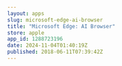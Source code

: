 ```yaml
---
layout: apps
slug: microsoft-edge-ai-browser
title: "Microsoft Edge: AI Browser"
store: apple
app_id: 1288723196
date: 2024-11-04T01:40:19Z
published: 2018-06-11T07:39:42Z
---
```

